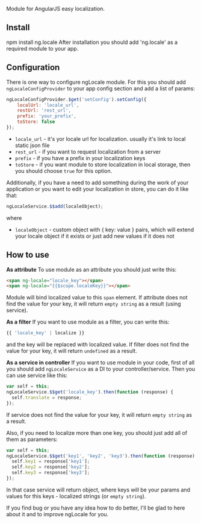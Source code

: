 Module for AngularJS easy localization.

## Install

npm install ng.locale
After installation you should add 'ng.locale' as a required module to your app.

## Configuration

There is one way to configure ngLocale module. 
For this you should add `ngLocaleConfigProvider` to your app config section and add a list of params:
```javascript
ngLocaleConfigProvider.$get('setConfig').setConfig({
    localUrl: 'locale_url',
    restUrl: 'rest_url',
    prefix: 'your_prefix',
    toStore: false
});
```
* `locale_url` - it's yor locale url for localization. usually it's link to local static json file
* `rest_url` - if you want to request localization from a server
* `prefix` - if you have a prefix in your localization keys
* `toStore` - if you want module to store localization in local storage, then you should choose `true` for this option.

Additionally, if you have a need to add something during the work of your application or you want to edit your localization in store, you can do it 
like that:
```javascript
ngLocaleService.$$add(localeObject);
```
where
* `localeObject` - custom object with { key: value } pairs, which will extend your locale object if it exists or just add new values if it does not

## How to use

**As attribute**
To use module as an attribute you should just write this:
```html
<span ng-locale="locale_key"></span>
<span ng-locale="{{$scope.localeKey}}"></span>
```
Module will bind localized value to this `span` element.
If attribute does not find the value for your key, it will return `empty string` as a result (using service).

**As a filter**
If you want to use module as a filter, you can write this:
```javascript
{{ 'locale_key' | localize }}
```
and the key will be replaced with localized value.
If filter does not find the value for your key, it will return `undefined` as a result.

**As a service in controller**
If you want to use module in your code, first of all you should add `ngLocaleService` as a DI to your controller/service.
Then you can use service like this:
```javascript
var self = this;
ngLocaleService.$$get('locale_key').then(function (response) {
  self.translate = response;
});
```
If service does not find the value for your key, it will return `empty string` as a result.

Also, if you need to localize more than one key, you should just add all of them as parameters:
```javascript
var self = this;
ngLocaleService.$$get('key1', 'key2', 'key3').then(function (response) {
  self.key1 = response['key1'];
  self.key2 = response['key2'];
  self.key3 = response['key3'];
});
```
In that case service will return object, where keys will be your params and values for this keys - localized strings (or `empty string`).


If you find bug or you have any idea how to do better, 
I'll be glad to here about it and to improve ngLocale for you.

